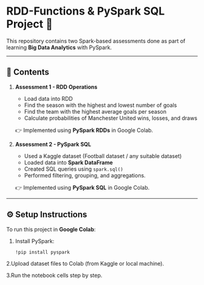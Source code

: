 # RDD-Functions & PySpark SQL Project 🚀

This repository contains two Spark-based assessments done as part of learning **Big Data Analytics** with PySpark.

---

## 📂 Contents
1. **Assessment 1 - RDD Operations**
   - Load data into RDD  
   - Find the season with the highest and lowest number of goals 
   - Find the team with the highest average goals per season  
   - Calculate probabilities of Manchester United wins, losses, and draws  

   👉 Implemented using **PySpark RDDs** in Google Colab.

2. **Assessment 2 - PySpark SQL**
   - Used a Kaggle dataset (Football dataset / any suitable dataset)  
   - Loaded data into **Spark DataFrame**  
   - Created SQL queries using `spark.sql()`  
   - Performed filtering, grouping, and aggregations.  

   👉 Implemented using **PySpark SQL** in Google Colab.

---

## ⚙️ Setup Instructions
To run this project in **Google Colab**:
1. Install PySpark:
   ```bash
   !pip install pyspark
2.Upload dataset files to Colab (from Kaggle or local machine).

3.Run the notebook cells step by step.

